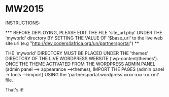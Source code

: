 MW2015
======
INSTRUCTIONS:

*** BEFORE DEPLOYING, PLEASE EDIT THE FILE 'site_url.php' UNDER THE 'myworld' directory BY SETTING THE VALUE OF '$base_url'
to the live web site url (e.g "http://dev.coders4africa.org/un/partnersportal") **

THE 'myworld' DIRECTORY MUST BE PLACED UNDER THE 'themes' DIRECTORY OF THE LIVE WORDPRESS WEBSITE ('wp-content/themes').
ONCE THE THEME ACTIVATED FROM THE WORDPRESS ADMIN PANEL (admin panel --> appearance -->themes),   IMPORT THE PAGES (admin panel -> tools -->import) USING the 'partnersportal.wordpress.xxxx-xxx-xx.xml' file.

That's it!


